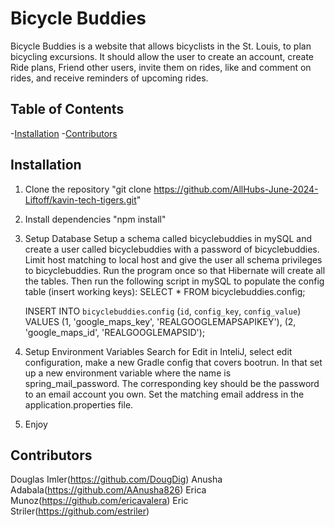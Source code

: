 # Bicycle Buddies

Bicycle Buddies is a website that allows bicyclists in the St. Louis, to plan bicycling excursions. It should allow the
user to create an account, create Ride plans, Friend other users, invite them on rides, like and comment on rides, and
receive reminders of upcoming rides.

## Table of Contents

-[Installation](#installation)
-[Contributors](#Contributors)

## Installation

1. Clone the repository
   "git clone https://github.com/AllHubs-June-2024-Liftoff/kavin-tech-tigers.git"
2. Install dependencies
   "npm install"
3. Setup Database
   Setup a schema called bicyclebuddies in mySQL and create a user called bicyclebuddies with a password of
   bicyclebuddies. Limit host matching to local host and give the user all schema privileges to bicyclebuddies.
   Run the program once so that Hibernate will create all the tables. Then run the following script in mySQL
   to populate the config table (insert working keys):
   SELECT * FROM bicyclebuddies.config;

   INSERT INTO `bicyclebuddies`.`config`
   (`id`,
   `config_key`,
   `config_value`)
   VALUES
   (1,
   'google_maps_key',
   'REALGOOGLEMAPSAPIKEY'),
   (2,
   'google_maps_id',
   'REALGOOGLEMAPSID');

4. Setup Environment Variables
   Search for Edit in InteliJ, select edit configuration, make a new Gradle config that covers bootrun.
   In that set up a new environment variable where the name is spring_mail_password.
   The corresponding key should be the password to an email account you own.
   Set the matching email address in the application.properties file.
5. Enjoy

## Contributors

Douglas Imler(https://github.com/DougDig)
Anusha Adabala(https://github.com/AAnusha826)
Erica Munoz(https://github.com/ericavalera)
Eric Striler(https://github.com/estriler) 
